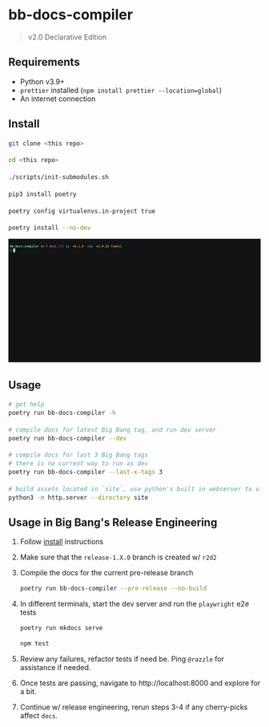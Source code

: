 # bb-docs-compiler

> v2.0 Declarative Edition

## Requirements

- Python v3.9+
- `prettier` installed (`npm install prettier --location=global`)
- An internet connection

## Install

```bash
git clone <this repo>

cd <this repo>

./scripts/init-submodules.sh

pip3 install poetry

poetry config virtualenvs.in-project true

poetry install --no-dev
```

![Demo GIF](base/static/img/demo.gif)

## Usage

```bash
# get help
poetry run bb-docs-compiler -h

# compile docs for latest Big Bang tag, and run dev server
poetry run bb-docs-compiler --dev

# compile docs for last 3 Big Bang tags
# there is no current way to run as dev
poetry run bb-docs-compiler --last-x-tags 3

# build assets located in `site`, use python's built in webserver to view them
python3 -m http.server --directory site
```

## Usage in Big Bang's Release Engineering

1. Follow [install](#install) instructions
2. Make sure that the `release-1.X.0` branch is created w/ `r2d2`
3. Compile the docs for the current pre-release branch

    ```bash
    poetry run bb-docs-compiler --pre-release --no-build
    ```

4. In different terminals, start the dev server and run the `playwright` e2e tests

    ```bash
    poetry run mkdocs serve
    ```

    ```bash
    npm test
    ```

5. Review any failures, refactor tests if need be. Ping `@razzle` for assistance if needed.
6. Once tests are passing, navigate to http://localhost:8000 and explore for a bit.
7. Continue w/ release engineering, rerun steps 3-4 if any cherry-picks affect `docs`.

